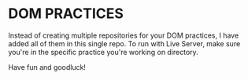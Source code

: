 # DOM PRACTICES

Instead of creating multiple repositories for your DOM practices, I have added all of them in this single repo. To run with Live Server, make sure you're in the specific practice you're working on directory.

Have fun and goodluck!
